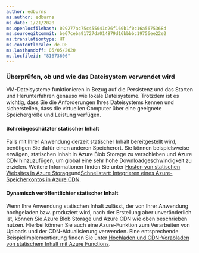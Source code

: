 ```yaml
---
author: edburns
ms.author: edburns
ms.date: 1/21/2020
ms.openlocfilehash: 029277ac75c455041d26f160b1f0c16a5675368d
ms.sourcegitcommit: be67ceba91727da014879d16bbbbc19756ee22e2
ms.translationtype: HT
ms.contentlocale: de-DE
ms.lasthandoff: 05/05/2020
ms.locfileid: "81673606"
---
```

### <a name="validate-whether-and-how-the-file-system-is-used"></a>Überprüfen, ob und wie das Dateisystem verwendet wird

VM-Dateisysteme funktionieren in Bezug auf die Persistenz und das Starten und Herunterfahren genauso wie lokale Dateisysteme. Trotzdem ist es wichtig, dass Sie die Anforderungen Ihres Dateisystems kennen und sicherstellen, dass die virtuellen Computer über eine geeignete Speichergröße und Leistung verfügen.

#### <a name="read-only-static-content"></a>Schreibgeschützter statischer Inhalt

Falls mit Ihrer Anwendung derzeit statischer Inhalt bereitgestellt wird, benötigen Sie dafür einen anderen Speicherort. Sie können beispielsweise erwägen, statischen Inhalt in Azure Blob Storage zu verschieben und Azure CDN hinzuzufügen, um global eine sehr hohe Downloadgeschwindigkeit zu erzielen. Weitere Informationen finden Sie unter [Hosten von statischen Websites in Azure Storage](/azure/storage/blobs/storage-blob-static-website)und[Schnellstart: Integrieren eines Azure-Speicherkontos in Azure CDN](/azure/cdn/cdn-create-a-storage-account-with-cdn).

#### <a name="dynamically-published-static-content"></a>Dynamisch veröffentlichter statischer Inhalt

Wenn Ihre Anwendung statischen Inhalt zulässt, der von Ihrer Anwendung hochgeladen bzw. produziert wird, nach der Erstellung aber unveränderlich ist, können Sie Azure Blob Storage und Azure CDN wie oben beschrieben nutzen. Hierbei können Sie auch eine Azure-Funktion zum Verarbeiten von Uploads und der CDN-Aktualisierung verwenden. Eine entsprechende Beispielimplementierung finden Sie unter [Hochladen und CDN-Vorabladen von statischem Inhalt mit Azure Functions](https://github.com/Azure-Samples/functions-java-push-static-contents-to-cdn).
